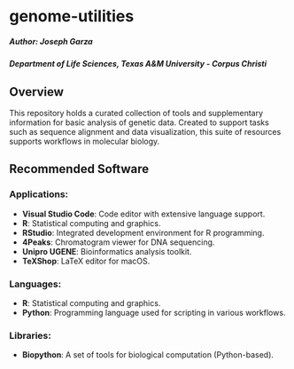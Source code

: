 # genome-utilities

##### Author: Joseph Garza
##### Department of Life Sciences, Texas A&M University - Corpus Christi 

## Overview

This repository holds a curated collection of tools and supplementary information for basic analysis of genetic data. Created to support tasks such as sequence alignment and data visualization, this suite of resources supports workflows in molecular biology.

## Recommended Software

### Applications:
- **Visual Studio Code**: Code editor with extensive language support.  
- **R**: Statistical computing and graphics.
- **RStudio**: Integrated development environment for R programming.  
- **4Peaks**: Chromatogram viewer for DNA sequencing.  
- **Unipro UGENE**: Bioinformatics analysis toolkit.  
- **TeXShop**: LaTeX editor for macOS.  

### Languages:
- **R**: Statistical computing and graphics.
- **Python**: Programming language used for scripting in various workflows. 

### Libraries:
- **Biopython**: A set of tools for biological computation (Python-based).
